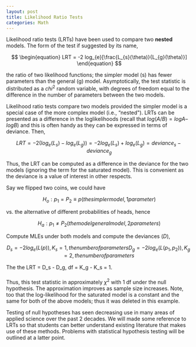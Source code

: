 ```yaml
---
layout: post
title: Likelihood Ratio Tests
categories: Math
---
```


Likelihood ratio tests (LRTs) have been used to compare two **nested** models. The form of the test if suggested by its name,

$$
\begin{equation}
LRT = -2 log_{e}[\frac{L_{s}(\theta)}{L_{g}(\theta)}]
\end{equation}
$$

the ratio of two likelihood functions; the simpler model (s) has fewer parameters than the general (g) model. Asymptotically, the test statistic is distributed as a $chi^2$ random variable, with degrees of freedom equal to the difference in the number of parameters between the two models.

Likelihood ratio tests compare two models provided the simpler model is a special case of the more complex model (i.e., “nested"). LRTs can be presented as a difference in the loglikelihoods (recall that $log(A/B) = logA – logB)$ and this is often handy as they can be expressed in terms of deviance. Then,

$$
\begin{equation}
LRT = -2 (log_{e}(L_{s}) - log_{e}(L_{g}))  
    = -2 log_{e}(L_{s}) + log_{e}(L_{g})
    = deviance_{s} - deviance_{g}
\end{equation}
$$

Thus, the LRT can be computed as a difference in the deviance for the two models (ignoring the term for the saturated model). This is convenient as the deviance is a value of interest in other respects.

Say we flipped two coins, we could have

$$
\begin{equation}
H_{o}: p_1 = P_2 \equiv p (the simpler model, 1 parameter)
\end{equation}
$$

vs. the alternative of different probabilities of heads, hence

$$
\begin{equation}
H_{a}: p_1 \neq P_2 (the model general model, 2 parameters)
\end{equation}
$$

Compute MLEs under both models and compute the deviances ($D$),

$$
\begin{equation}
D_{s} = -2log_{e}(L(p)),  K_{s} = 1, the number of parameters
D_{g} = -2log_{e}(L(p_1,p_2)),  K_{g} = 2, the number of parameters
\end{equation}
$$

The the LRT = D_s - D_g, df = K_g - K_s = 1.

Thus, this test statistic in approximately $\chi^2$ with 1 df under the null hypothesis. The approximation improves as sample size increases. Note, too that the log-likelihood for the saturated model is a constant and the same for both of the above models; thus it was deleted in this example.

Testing of null hypotheses has seen decreasing use in many areas of applied science over the past 2 decades. We will made some reference to LRTs so that students can better understand existing literature that makes use of these methods. Problems with statistical hypothesis testing will be outlined at a latter point.